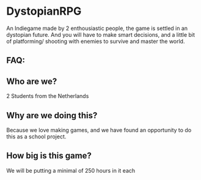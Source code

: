 # DystopianRPG
An Indiegame made by 2 enthousiastic people, the game is settled in an dystopian future. And you will have to make smart decisions, and a little bit of platforming/ shooting with enemies to survive and master the world.

## FAQ:
## Who are we?
2 Students from the Netherlands

## Why are we doing this?
Because we love making games, and we have found an opportunity to do this as a school project.

## How big is this game?
We will be putting a minimal of 250 hours in it each
